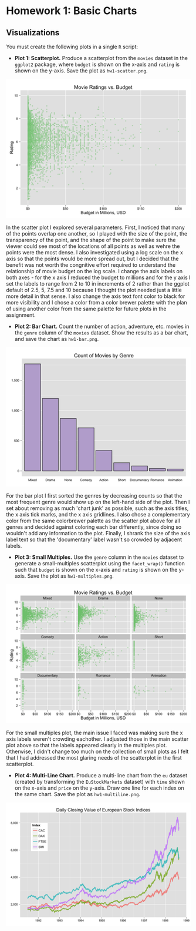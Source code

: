 Homework 1: Basic Charts
==============================

Visualizations
------------------------------

You must create the following plots in a single `R` script:

- **Plot 1: Scatterplot.** Produce a scatterplot from the `movies` dataset in the `ggplot2` package, where `budget` is shown on the x-axis and `rating` is shown on the y-axis. Save the plot as `hw1-scatter.png`.

![scatter plot](hw1-scatter.png)

In the scatter plot I explored several parameters.  First, I noticed that many of the points overlap one another, so I played with the size of the point, the transparency of the point, and the shape of the point to make sure the viewer could see most of the locations of all points as well as wehre the points were the most dense.   I also investigated using a log scale on the x axis so that the points would be more spread out, but I decided that the benefit was not worth the congnitive effort required to understand the relationship of movie budget on the log scale.  I change the axis labels on both axes - for the x axis I reduced the budget to millions and for the y axis I set the labels to range from 2 to 10 in increments of 2 rather than the ggplot default of 2.5, 5, 7.5 and 10 because I thought the plot needed just a little more detail in that sense.  I also change the axis text font color to black for more visibility and I chose a color from a color brewer palette with the plan of using another color from the same palette for future plots in the assignment.

- **Plot 2: Bar Chart.** Count the number of action, adventure, etc. movies in the `genre` column of the `movies` dataset. Show the results as a bar chart, and save the chart as `hw1-bar.png`.

![scatter plot](hw1-bar.png)

For the bar plot I first sorted the genres by decreasing counts so that the most frequent genre would show up on the left-hand side of the plot.  Then I set about removing as much 'chart junk' as possible, such as the axis titles, the x axis tick marks, and the x axis gridlines.  I also chose a complementary color from the same colorbrewer palette as the scatter plot above for all genres and decided against coloring each bar differently, since doing so wouldn't add any information to the plot.  Finally, I shrank the size of the axis label text so that the 'documentary' label wasn't so crowded by adjacent labels.  

- **Plot 3: Small Multiples.** Use the `genre` column in the `movies` dataset to generate a small-multiples scatterplot using the `facet_wrap()` function such that `budget` is shown on the x-axis and `rating` is shown on the y-axis. Save the plot as `hw1-multiples.png`.

![scatter plot](hw1-multiples.png)

For the small multiples plot, the main issue I faced was making sure the x axis labels weren't crowding eachother.  I adjusted those in the main scatter plot above so that the labels appeared clearly in the multiples plot.  Otherwise, I didn't change too much on the collection of small plots as I felt that I had addressed the most glaring needs of the scatterplot in the first scatterplot.

- **Plot 4: Multi-Line Chart.** Produce a multi-line chart from the `eu` dataset (created by transforming the `EuStockMarkets` dataset) with `time` shown on the x-axis and `price` on the y-axis. Draw one line for each index on the same chart. Save the plot as `hw1-multiline.png`.

![scatter plot](hw1-multiline.png)


